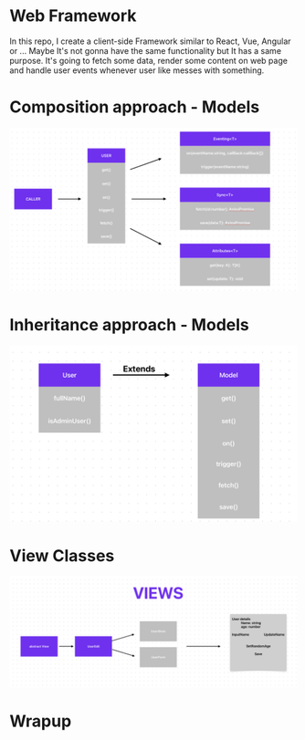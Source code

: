# Web Framework

In this repo, I create a client-side Framework similar to React, Vue, Angular or ... Maybe It's not gonna have the same functionality but It has a same purpose. It's going to fetch some data, render some content on web page and handle user events whenever user like messes with something.

# Composition approach - Models

![Composition](./src/public/diagram/models-composition.png)

# Inheritance approach - Models

![Inheritance](./src/public/diagram/models-inheritance.png)

# View Classes

![View](./src/public/diagram/views.png)

# Wrapup
